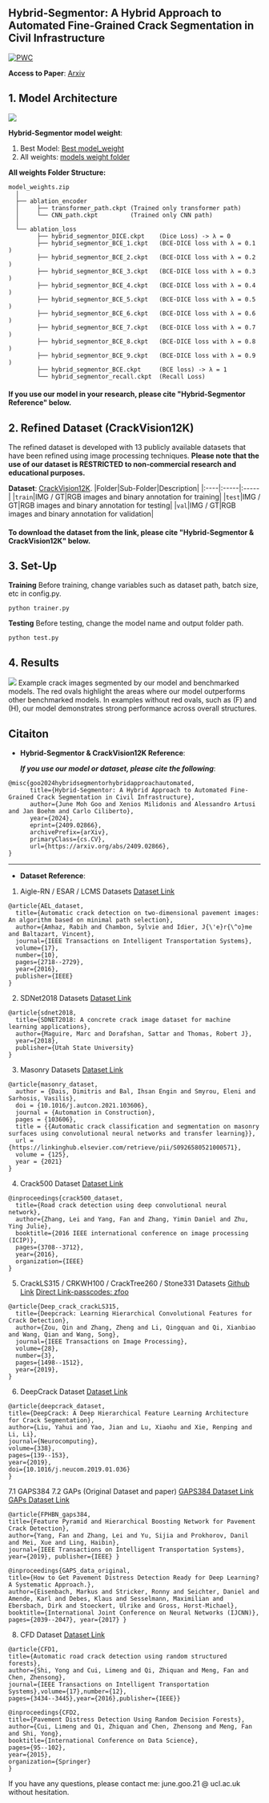 ## 	Hybrid-Segmentor: A Hybrid Approach to Automated Fine-Grained Crack Segmentation in Civil Infrastructure
[![PWC](https://img.shields.io/endpoint.svg?url=https://paperswithcode.com/badge/hybrid-segmentor-a-hybrid-approach-to/crack-segmentation-on-crackvision12k)](https://paperswithcode.com/sota/crack-segmentation-on-crackvision12k?p=hybrid-segmentor-a-hybrid-approach-to)

**Access to Paper**: [Arxiv](https://arxiv.org/abs/2409.02866)

## 1. Model Architecture
![](./figures/model_architecture.png)

**Hybrid-Segmentor model weight**: 

1. Best Model: [Best model_weight](https://1drv.ms/u/s!AtFigR8so_Ssr74icViwvNvnpzdbVg?e=JB4dEO)
2. All weights: [models weight folder](https://1drv.ms/u/s!AtFigR8so_Ssr74kDbpbEjUGqx1Z3A?e=uhRgPu)
   
**All weights Folder Structure:**
```
model_weights.zip
  │
  ├── ablation_encoder
  │     ├── transformer_path.ckpt (Trained only transformer path)
  │     └── CNN_path.ckpt         (Trained only CNN path)
  │
  └── ablation_loss
        ├── hybrid_segmentor_DICE.ckpt    (Dice Loss) -> λ = 0
        ├── hybrid_segmentor_BCE_1.ckpt   (BCE-DICE loss with λ = 0.1 ) 
        ├── hybrid_segmentor_BCE_2.ckpt   (BCE-DICE loss with λ = 0.2 )
        ├── hybrid_segmentor_BCE_3.ckpt   (BCE-DICE loss with λ = 0.3 )
        ├── hybrid_segmentor_BCE_4.ckpt   (BCE-DICE loss with λ = 0.4 )
        ├── hybrid_segmentor_BCE_5.ckpt   (BCE-DICE loss with λ = 0.5 )
        ├── hybrid_segmentor_BCE_6.ckpt   (BCE-DICE loss with λ = 0.6 )
        ├── hybrid_segmentor_BCE_7.ckpt   (BCE-DICE loss with λ = 0.7 )
        ├── hybrid_segmentor_BCE_8.ckpt   (BCE-DICE loss with λ = 0.8 )
        ├── hybrid_segmentor_BCE_9.ckpt   (BCE-DICE loss with λ = 0.9 )
        ├── hybrid_segmentor_BCE.ckpt     (BCE loss) -> λ = 1
        └── hybrid_segmentor_recall.ckpt  (Recall Loss)
```
#### If you use our model in your research, please cite "Hybrid-Segmentor Reference" below.

## 2. Refined Dataset (CrackVision12K)
The refined dataset is developed with 13 publicly available datasets that have been refined using image processing techniques.
**Please note that the use of our dataset is RESTRICTED to non-commercial research and educational purposes.**

**Dataset**: [CrackVision12K](https://rdr.ucl.ac.uk/articles/dataset/CrackVision12K/26946472?file=49023628).
|Folder|Sub-Folder|Description|
|:----|:-----|:-----|
|`train`|IMG / GT|RGB images and binary annotation for training|
|`test`|IMG / GT|RGB images and binary annotation for testing|
|`val`|IMG / GT|RGB images and binary annotation for validation|

#### To download the dataset from the link, please cite "Hybrid-Segmentor & CrackVision12K" below.

## 3. Set-Up
**Training**
Before training, change variables such as dataset path, batch size, etc in config.py. 
```
python trainer.py
```

**Testing**
Before testing, change the model name and output folder path.
```
python test.py
```
## 4. Results
![](./figures/figure_5.png)
Example crack images segmented by our model and benchmarked models. The red ovals highlight the areas where our model outperforms other benchmarked models. In examples without red ovals, such as (F) and (H), our model demonstrates strong performance across overall structures.

## Citaiton
 - **Hybrid-Segmentor & CrackVision12K Reference**:
   
   ***If you use our model or dataset, please cite the following***:
```
@misc{goo2024hybridsegmentorhybridapproachautomated,
      title={Hybrid-Segmentor: A Hybrid Approach to Automated Fine-Grained Crack Segmentation in Civil Infrastructure}, 
      author={June Moh Goo and Xenios Milidonis and Alessandro Artusi and Jan Boehm and Carlo Ciliberto},
      year={2024},
      eprint={2409.02866},
      archivePrefix={arXiv},
      primaryClass={cs.CV},
      url={https://arxiv.org/abs/2409.02866}, 
}
```

---
 - **Dataset Reference**:
1. Aigle-RN / ESAR / LCMS Datasets [Dataset Link](https://www.irit.fr/~Sylvie.Chambon/Crack_Detection_Database.html)
```
@article{AEL_dataset,
  title={Automatic crack detection on two-dimensional pavement images: An algorithm based on minimal path selection},
  author={Amhaz, Rabih and Chambon, Sylvie and Idier, J{\'e}r{\^o}me and Baltazart, Vincent},
  journal={IEEE Transactions on Intelligent Transportation Systems},
  volume={17},
  number={10},
  pages={2718--2729},
  year={2016},
  publisher={IEEE}
}
```
2. SDNet2018 Datasets [Dataset Link](https://digitalcommons.usu.edu/all_datasets/48/)
```
@article{sdnet2018,
  title={SDNET2018: A concrete crack image dataset for machine learning applications},
  author={Maguire, Marc and Dorafshan, Sattar and Thomas, Robert J},
  year={2018},
  publisher={Utah State University}
}
```
3. Masonry Datasets [Dataset Link](https://github.com/dimitrisdais/crack_detection_CNN_masonry)
```
@article{masonry_dataset,
  author = {Dais, Dimitris and Bal, Ihsan Engin and Smyrou, Eleni and Sarhosis, Vasilis},
  doi = {10.1016/j.autcon.2021.103606},
  journal = {Automation in Construction},
  pages = {103606},
  title = {{Automatic crack classification and segmentation on masonry surfaces using convolutional neural networks and transfer learning}},
  url = {https://linkinghub.elsevier.com/retrieve/pii/S0926580521000571},
  volume = {125},
  year = {2021}
}
```
4. Crack500 Dataset [Dataset Link](https://github.com/fyangneil/pavement-crack-detection)
```
@inproceedings{crack500_dataset,
  title={Road crack detection using deep convolutional neural network},
  author={Zhang, Lei and Yang, Fan and Zhang, Yimin Daniel and Zhu, Ying Julie},
  booktitle={2016 IEEE international conference on image processing (ICIP)},
  pages={3708--3712},
  year={2016},
  organization={IEEE}
}
```
5. CrackLS315 / CRKWH100 / CrackTree260 / Stone331 Datasets [Github Link](https://github.com/qinnzou/DeepCrack) [Direct Link-passcodes: zfoo](https://pan.baidu.com/s/1PWiBzoJlc8qC8ffZu2Vb8w)
```
@article{Deep_crack_crackLS315,
  title={Deepcrack: Learning Hierarchical Convolutional Features for Crack Detection},
  author={Zou, Qin and Zhang, Zheng and Li, Qingquan and Qi, Xianbiao and Wang, Qian and Wang, Song},
  journal={IEEE Transactions on Image Processing},
  volume={28},
  number={3},
  pages={1498--1512},
  year={2019},
}
```
6. DeepCrack Dataset [Dataset Link](https://github.com/yhlleo/DeepCrack)
```
@article{deepcrack_dataset,
title={DeepCrack: A Deep Hierarchical Feature Learning Architecture for Crack Segmentation},
author={Liu, Yahui and Yao, Jian and Lu, Xiaohu and Xie, Renping and Li, Li},
journal={Neurocomputing},
volume={338},
pages={139--153},
year={2019},
doi={10.1016/j.neucom.2019.01.036}
}
```
7.1 GAPS384 7.2 GAPs (Original Dataset and paper) [GAPS384 Dataset Link](https://github.com/fyangneil/pavement-crack-detection) [GAPs Dataset Link](https://www.tu-ilmenau.de/neurob/data-sets-code/german-asphalt-pavement-distress-dataset-gaps)
```
@article{FPHBN_gaps384,
title={Feature Pyramid and Hierarchical Boosting Network for Pavement Crack Detection},
author={Yang, Fan and Zhang, Lei and Yu, Sijia and Prokhorov, Danil and Mei, Xue and Ling, Haibin},
journal={IEEE Transactions on Intelligent Transportation Systems}, year={2019}, publisher={IEEE} }

@inproceedings{GAPS_data_original,
title={How to Get Pavement Distress Detection Ready for Deep Learning? A Systematic Approach.},
author={Eisenbach, Markus and Stricker, Ronny and Seichter, Daniel and Amende, Karl and Debes, Klaus and Sesselmann, Maximilian and Ebersbach, Dirk and Stoeckert, Ulrike and Gross, Horst-Michael},
booktitle={International Joint Conference on Neural Networks (IJCNN)}, pages={2039--2047}, year={2017} }
```
8. CFD Dataset [Dataset Link](https://github.com/cuilimeng/CrackForest-dataset)
```
@article{CFD1,
title={Automatic road crack detection using random structured forests},
author={Shi, Yong and Cui, Limeng and Qi, Zhiquan and Meng, Fan and Chen, Zhensong},
journal={IEEE Transactions on Intelligent Transportation Systems},volume={17},number={12},
pages={3434--3445},year={2016},publisher={IEEE}}

@inproceedings{CFD2,
title={Pavement Distress Detection Using Random Decision Forests},
author={Cui, Limeng and Qi, Zhiquan and Chen, Zhensong and Meng, Fan and Shi, Yong},
booktitle={International Conference on Data Science},
pages={95--102},
year={2015},
organization={Springer}
}
```

If you have any questions, please contact me: june.goo.21 @ ucl.ac.uk without hesitation.
